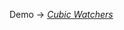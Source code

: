 Demo -> [*Cubic Watchers*][link]



[link]: https://creator674.github.io/cubic-watchers/cubic-watchers/
